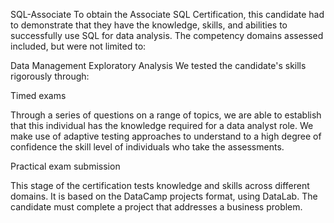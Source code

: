 SQL-Associate
To obtain the Associate SQL Certification, this candidate had to demonstrate that they have the knowledge, skills, and abilities to successfully use SQL for data analysis. The competency domains assessed included, but were not limited to:

Data Management
Exploratory Analysis
We tested the candidate's skills rigorously through:

Timed exams

Through a series of questions on a range of topics, we are able to establish that this individual has the knowledge required for a data analyst role. We make use of adaptive testing approaches to understand to a high degree of confidence the skill level of individuals who take the assessments.

Practical exam submission

This stage of the certification tests knowledge and skills across different domains. It is based on the DataCamp projects format, using DataLab. The candidate must complete a project that addresses a business problem.
